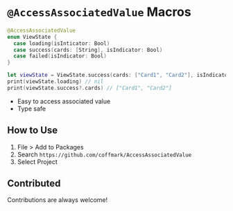 # `@AccessAssociatedValue` Macros

```swift
@AccessAssociatedValue
enum ViewState {
  case loading(isInticator: Bool)
  case success(cards: [String], isIndicator: Bool)
  case failed(isIndicator: Bool)
}

let viewState = ViewState.success(cards: ["Card1", "Card2"], isIndicator: false)
print(viewState.loading) // nil
print(viewState.success?.cards) // ["Card1", "Card2"]
```
- Easy to access associated value
- Type safe

## How to Use

1. File > Add to Packages
2. Search `https://github.com/coffmark/AccessAssociatedValue`
3. Select Project

## Contributed

Contributions are always welcome!
